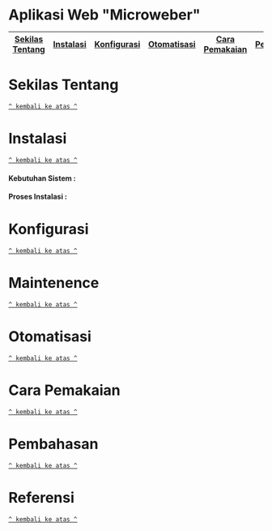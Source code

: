 <h1> Aplikasi Web "Microweber"

[Sekilas Tentang](#sekilas-tentang) | [Instalasi](#instalasi) | [Konfigurasi](#konfigurasi) | [Otomatisasi](#otomatisasi) | [Cara Pemakaian](#cara-pemakaian) | [Pembahasan](#pembahasan) | [Referensi](#referensi)
:---:|:---:|:---:|:---:|:---:|:---:|:---:
  
  
  

  
# Sekilas Tentang
[`^ kembali ke atas ^`](#)




# Instalasi
[`^ kembali ke atas ^`](#)

#### Kebutuhan Sistem :

#### Proses Instalasi :


# Konfigurasi 
[`^ kembali ke atas ^`](#)

# Maintenence 
[`^ kembali ke atas ^`](#)

# Otomatisasi 
[`^ kembali ke atas ^`](#)

# Cara Pemakaian
[`^ kembali ke atas ^`](#)

# Pembahasan
[`^ kembali ke atas ^`](#)

# Referensi
[`^ kembali ke atas ^`](#)
